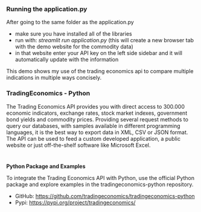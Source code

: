 ### Running the application.py

After going to the same folder as the application.py

- make sure you have installed all of the libraries
- run with: _streamlit run application.py_ (this will create a new browser tab with the demo website for the commodity data)
- in that website enter your API key on the left side sidebar and it will automatically update with the information

This demo shows my use of the trading economics api to compare multiple indications in multiple ways concisely.

### TradingEconomics - Python

The Trading Economics API provides you with direct access to 300.000 economic indicators, exchange rates, stock market indexes, government bond yields and commodity prices. Providing several request methods to query our databases, with samples available in different programming languages, it is the best way to export data in XML, CSV or JSON format. The API can be used to feed a custom developed application, a public website or just off-the-shelf software like Microsoft Excel.

#

**Python Package and Examples**

To integrate the Trading Economics API with Python, use the official Python package and explore examples in the tradingeconomics-python repository.

- GitHub: https://github.com/tradingeconomics/tradingeconomics-python
- Pypi: https://pypi.org/project/tradingeconomics/
